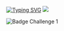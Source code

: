 [![Typing SVG](https://readme-typing-svg.herokuapp.com?font=Bangers&size=18&duration=3000&color=0A0283&center=verdadeiro&vCenter=verdadeiro&multiline=true&lines=Ol%C3%A1+meu+nome+%C3%A9+Vincius+Oruam;Estudante+de+Ci%C3%AAncias+da+Computa%C3%A7%C3%A3o)](https://git.io/typing-svg)
![](https://komarev.com/ghpvc/?username=vini1809&color=0a0283)

![Badge Challenge 1](https://user-images.githubusercontent.com/82980056/176539945-4c11294f-8890-406f-b6d5-ae365e10f179.png)
